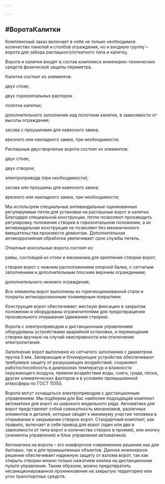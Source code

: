 ```yaml
---

---
```

## #ВоротаКалитки

Комплексный заказ включает в себя не только необходимое количество панелей и столбов ограждения, но и входную группу – ворота для забора распашного/откатного типа и калитку.

Ворота и калитки входят в состав комплекса инженерно-технических средств физической защиты периметра.

Калитка состоит из элементов:

двух стоек;

двух горизонтальных распорок

полотна калитки;

дополнительного заполнения над полотном калитки, в зависимости от высоты ограждения;

засова с проушинами для навесного замка;

врезного или накладного замка, при необходимости;

Распашные двустворчатые ворота состоят из элементов:

двух стоек;

двух створок;

электропривода (при необходимости);

засова или проушины для навесного замка;

врезного или накладного замка, при необходимости;

Мы используем специальные антивандальные оцинкованные регулируемые петли для установки на распашные ворот и калитки. Благодаря специальной конструкции, петли позволяют производить регулировку положения створки в горизонтальном положении, а их антивандальная конструкция не позволяет без механического вмешательства произвести демонтаж. Дополнительная антикоррозийная обработка увеличивает срок службы петель.

Откатные консольные ворота состоят из:

рамы, состоящей из стоек и механизма для крепления створки ворот;

створки ворот с нижним расположением опорной балки, с сетчатым заполнением и дополнительным плоским верхним ограждением;

дополнительного нижнего ограждения;

Все элементы ворот выполнены из горячеоцинкованной стали и покрыты антикоррозионным полимерным покрытием.

Конструкция ворот обеспечивает жесткую фиксацию в закрытом положении и оборудованы ограничителями для предотвращения произвольного открывания (движения створки).

Ворота с электроприводом и дистанционным управлением оборудованы устройствами аварийной остановки, и перемещения створки вручную на случай неисправности или отключения электропитания.

Заполнение ворот выполнено из сетчатого заполнения с диаметром прутка 5 мм. Запирающие и блокирующие устройства обеспечивают требуемую защиту от разрушающих воздействий, сохраняют работоспособность в диапазонах температур и влажности окружающего воздуха, прямом воздействии воды, снега, града, песка, других климатических факторов и в условиях промышленной атмосферы по ГОСТ 15150.

  
 Ворота могут оснащаться электроприводом с дистанционным управлением. Мы подберем для Вас наиболее подходящий комплект автоматики для ворот из широкого модельного ряда. Автоматика для ворот представляет собой совокупность механизмов, различных элементов и деталей, которые сводят к минимуму участие человека в открывании и закрывании створок ворот. Стандартный комплект, как правило, включает в себя привод для ворот (один или два в зависимости от типа ворот и количества створок в проеме), или кнопку (элементы управления) и блок управления автоматикой.

Автоматика на ворота – это комфортное современное решение как для бытовых, так и для промышленных объектов. Данное инженерное решение обеспечивает надежную защиту от взлома ворот, так как открыть створки можно только нажатием кнопки на дистанционном пульте управления. Таким образом, можно предотвратить несанкционированное проникновение на закрытую территорию или угон транспортных средств.